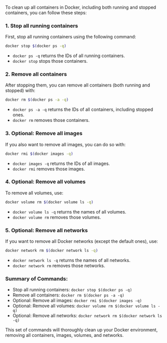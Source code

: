 To clean up all containers in Docker, including both running and stopped containers, you can follow these steps:

### 1. **Stop all running containers**
   First, stop all running containers using the following command:

   ```bash
   docker stop $(docker ps -q)
   ```

   - `docker ps -q` returns the IDs of all running containers.
   - `docker stop` stops those containers.

### 2. **Remove all containers**
   After stopping them, you can remove all containers (both running and stopped) with:

   ```bash
   docker rm $(docker ps -a -q)
   ```

   - `docker ps -a -q` returns the IDs of all containers, including stopped ones.
   - `docker rm` removes those containers.

### 3. **Optional: Remove all images**
   If you also want to remove all images, you can do so with:

   ```bash
   docker rmi $(docker images -q)
   ```

   - `docker images -q` returns the IDs of all images.
   - `docker rmi` removes those images.

### 4. **Optional: Remove all volumes**
   To remove all volumes, use:

   ```bash
   docker volume rm $(docker volume ls -q)
   ```

   - `docker volume ls -q` returns the names of all volumes.
   - `docker volume rm` removes those volumes.

### 5. **Optional: Remove all networks**
   If you want to remove all Docker networks (except the default ones), use:

   ```bash
   docker network rm $(docker network ls -q)
   ```

   - `docker network ls -q` returns the names of all networks.
   - `docker network rm` removes those networks.

### Summary of Commands:
- Stop all running containers: `docker stop $(docker ps -q)`
- Remove all containers: `docker rm $(docker ps -a -q)`
- Optional: Remove all images: `docker rmi $(docker images -q)`
- Optional: Remove all volumes: `docker volume rm $(docker volume ls -q)`
- Optional: Remove all networks: `docker network rm $(docker network ls -q)`

This set of commands will thoroughly clean up your Docker environment, removing all containers, images, volumes, and networks.
